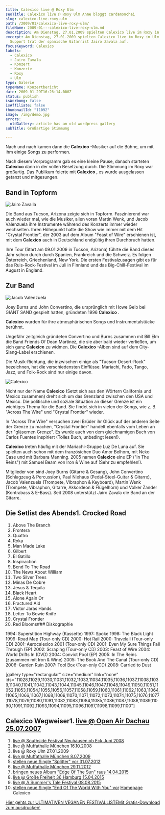 ```yaml
---
title: Calexico live @ Roxy Ulm
seoTitle: Calexico live @ Roxy Ulm Anne bloggt cardamonchai
slug: calexico-live-roxy-ulm
path: /2009/01/calexico-live-roxy-ulm/
fileName: 2009-01---calexico-live-roxy-ulm.md
description: Am Dienstag, 27.01.2009 spielten Calexico live im Roxy in Ulm.
excerpt: Am Dienstag, 27.01.2009 spielten Calexico live im Roxy in Ulm. Als
  Support trat der spanische Gitarrist Jairo Zavala auf.
focusKeyword: Calexico
labels:
  - Calexico
  - Jairo Zavala
  - Konzert
  - Konzerte
  - Roxy
  - Ulm
type: Galerie
typeName: Konzertbericht
date: 2009-01-29T16:26:14.000Z
status: publish
isWerbung: false
isAffiliate: false
thumbnailId: "11092"
image: /img/demo.jpg
errors:
  oldGallery: article has an old wordpress gallery
subTitle: Großartige Stimmung
  
---
```


Nach und nach kamen dann die **Calexico** -Musiker auf die Bühne, um mit ihm
einige Songs zu performen.

Nach diesem Vorprogramm gab es eine kleine Pause, danach starteten **Calexico**
dann in der vollen Besetzung durch. Die Stimmung im Roxy war großartig. Das
Publikum feierte mit **Calexico** , es wurde ausgelassen getanzt und
mitgesungen.

## Band in Topform

![Jairo Zavalla](http://cardamonchai.com/wp-content/uploads/2009/01/IMG_1492-640x427.jpg)

Die Band aus Tucson, Arizona zeigte sich in Topform. Faszinierend war auch
wieder mal, wie die Musiker, allen voran Martin Wenk, und Jacob Valenzuela ihre
Instrumente während des Konzerts immer wieder wechselten. Ihren Höhepunkt hatte
die Show wie immer mit dem Hit "Crystal Frontier", der 2003 auf dem Album "Feast
of Wire" erschienen ist, mit dem **Calexico** auch in Deutschland endgültig
ihren Durchbruch hatten.

Ihre Tour (Start am 09.01.2009 in Tucson, Arizona) führte die Band dieses Jahr
schon durch durch Spanien, Frankreich und die Schweiz. Es folgen Österreich,
Griechenland, New York. Die ersten Festivalzusagen gibt es für das
Ruis-Rock-Festival im Juli in Finnland und das Big-Chill-Festival im August in
England.

## Zur Band

![Jacob Valenzuela](http://cardamonchai.com/wp-content/uploads/2009/01/IMG_1484-640x427.jpg "Jacob Valenzuela")

Joey Burns und John Convertino, die ursprünglich mit Howe Gelb bei GIANT SAND
gespielt hatten, gründeten 1996 **Calexico** .

**Calexico** wurden für ihre atmosphärischen Songs und Instrumentalstücke
berühmt.

Ungefähr zeitgleich gründeten Convertino und Burns zusammen mit Bill Elm die
Band Friends Of Dean Martinez, die sie aber bald wieder verließen, um sich ganz
**Calexico** zu widmen. Die **Calexico** -Alben sind auf dem City-Slang-Label
erschienen.

Die Musik-Richtung, die inzwischen einige als "Tucson-Desert-Rock" bezeichnen,
hat die verschiedensten Einflüsse. Mariachi, Fado, Tango, Jazz, und Folk-Rock
sind nur einige davon.

![Calexico](http://cardamonchai.com/wp-content/uploads/2009/01/IMG_1680-640x427.jpg)

Nicht nur der Name **Calexico** (Setzt sich aus den Wörtern California und
Mexico zusammen) dreht sich um das Grenzland zwischen den USA und Mexico. Die
politische und soziale Situation an dieser Grenze ist ein wichtiges Thema für
die Band. Sie findet sich in vielen der Songs, wie z. B. "Across The Wire" und
"Crystal Frontier" wieder.

In "Across The Wire" versuchen zwei Brüder ihr Glück auf der anderen Seite der
Grenze zu machen, "Crystal Frontier" handelt ebenfalls vom Leben an der
"gläsernen Grenze". Es wurde auch von dem gleichnamigen Buch von Carlos Fuentes
inspiriert (Tolles Buch, unbedingt lesen!).

**Calexico** treten häufig mit der Mariachi-Gruppe Luz De Luna auf. Sie spielten
auch schon mit dem französichen Duo Amor Belhom, mit Neko Case und mit Barbara
Manning. 2005 namen **Calexico** eine EP ("In The Reins") mit Samuel Beam von
Iron &amp; Wine auf (Sehr zu empfehlen!).

Mitglieder von sind Joey Burns (Gitarre &amp; Gesang), John Convertino
(Schlagzeug &amp; Percussion), Paul Niehaus (Pedal-Steel-Guitar &amp; Gitarre),
Jacob Valenzuela (Trompete, Vibraphon &amp; Keyboard), Martin Wenk (Trompete,
Vibraphon, Gitarre, Akkordeon &amp; Flügelhorn) und Volker Zander (Kontrabass
&amp; E-Bass). Seit 2008 unterstützt Jairo Zavala die Band an der Gitarre.

## Die Setlist des Abends1. Crocked Road

1.  Above The Branch
1.  Frontera
1.  Quattro
1.  Roka
1.  Man Made Lake
1.  Gilbert
1.  El Gatillo
1.  Inspiraction
1.  Bend To The Road
1.  The News About William
1.  Two Silver Trees
1.  Minas De Cobre
1.  Jesus &amp; Tequila
1.  Black Heart
1.  Alone Again Or
1.  Fractured Aid
1.  Victor Jaras Hands
1.  Letter To Bowie Knife
1.  Crystal Frontier
1.  Red Blooms### Diskographie

1994: Superstition Highway (Kassette) 1997: Spoke 1998: The Black Light 1999:
Road Map (Tour-only CD) 2000: Hot Rail 2000: Travelall (Tour-only CD) 2001:
Aerocalexico 2001 (Tour-only CD) 2001: Even My Sure Things Fall Through (EP)
2002: Scraping (Tour-only CD) 2003: Feast of Wire 2004: World Drifts In (DVD)
2004: Convict Pool (EP) 2005: In The Reins (zusammen mit Iron &amp; Wine) 2005:
The Book And The Canal (Tour-only CD) 2006: Garden Ruin 2007: Tool Box
(Tour-only CD) 2008: Carried to Dust

[gallery type="rectangular" size="medium" link="none"
ids="11028,11029,11030,11031,11032,11033,11034,11035,11036,11037,11038,11039,11040,11041,11042,11043,11044,11045,11046,11047,11048,11049,11050,11051,11052,11053,11054,11055,11056,11057,11058,11059,11060,11061,11062,11063,11064,11065,11066,11067,11068,11069,11070,11071,11072,11073,11074,11075,11076,11077,11078,11079,11080,11081,11082,11083,11084,11085,11086,11087,11088,11089,11090,11091,11092,11093,11094,11095,11096,11097,11098,11099,11100"]

## Calexico Wegweiser1. [live @ Open Air Dachau 25.07.2007](/2015/04/calexico-live-open-air-dachau-25-07-2007/)

1.  [live @ Southside Festival Neuhausen ob Eck Juni 2008](/2015/04/calexico-live-southside-festival-2008/)
1.  [live @ Muffathalle München 16.10.2008](/2015/04/calexico-live-muffathalle-muenchen-16-10-2008/)
1.  live @ Roxy Ulm 27.01.2009
1.  [live @ Muffathalle München 8.07.2009](/2009/07/calexico-live-muffathalle-munchen/)
1.  [stellen neue Single "Splitter" vor 31.07.2012](/2012/07/calexico-stellen-neue-singe-splitter-vor/)
1.  [live @ Muffathalle München 29.11.2012](/2012/12/calexico-live-muffathalle-munchen-29-11-2012/)
1.  [bringen neues Album "Edge Of The Sun" raus 14.04.2015](/2015/04/calexico-edge-of-the-sun-ist-da/)
1.  [live @ Große Freiheit 36 Hamburg 15.04.2015](/2015/04/calexico-live-grosse-freiheit-36-15-04-2015/)
1.  [live @ A Summer's Tale Festival 08.08.2015](/2015/08/calexico-live-a-summers-tale-festival-2015/)
1.  [stellen neue Single "End Of The World With You" vor](/2017/10/calexico-the-thread-that-keeps-us/)
    [Homepage](http://www.casadecalexico.com) Calexico

[Hier gehts zur ULTIMATIVEN VEGANEN FESTIVALLISTEMit Gratis-Download zum ausdrucken!](/2015/03/die-ultimative-vegane-festivalliste)

  
